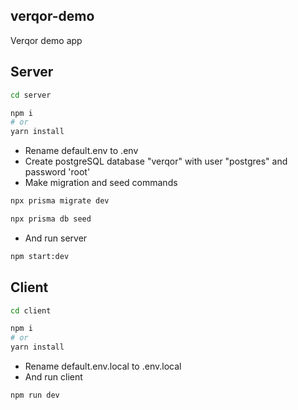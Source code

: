 ## verqor-demo
Verqor demo app

## Server
```bash
cd server

npm i
# or
yarn install
```
- Rename default.env to .env
- Create postgreSQL database "verqor" with user "postgres" and password 'root'
- Make migration and seed commands
```bash
npx prisma migrate dev

npx prisma db seed
```
- And run server
```bash
npm start:dev
```

## Client
```bash
cd client

npm i
# or
yarn install
```

- Rename default.env.local to .env.local
- And run client
```bash
npm run dev
```